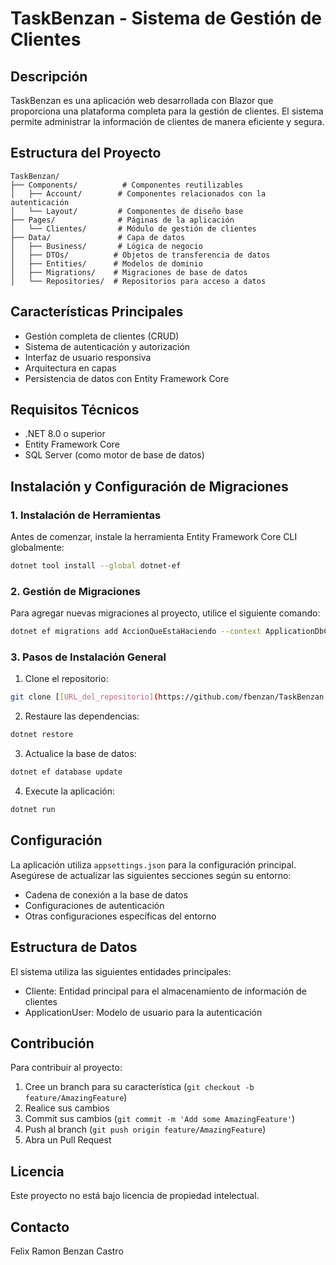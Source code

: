 # TaskBenzan - Sistema de Gestión de Clientes

## Descripción
TaskBenzan es una aplicación web desarrollada con Blazor que proporciona una plataforma completa para la gestión de clientes. El sistema permite administrar la información de clientes de manera eficiente y segura.

## Estructura del Proyecto
```
TaskBenzan/
├── Components/          # Componentes reutilizables
│   ├── Account/        # Componentes relacionados con la autenticación
│   └── Layout/         # Componentes de diseño base
├── Pages/              # Páginas de la aplicación
│   └── Clientes/       # Módulo de gestión de clientes
├── Data/               # Capa de datos
│   ├── Business/       # Lógica de negocio
│   ├── DTOs/          # Objetos de transferencia de datos
│   ├── Entities/      # Modelos de dominio
│   ├── Migrations/    # Migraciones de base de datos
│   └── Repositories/  # Repositorios para acceso a datos
```

## Características Principales
- Gestión completa de clientes (CRUD)
- Sistema de autenticación y autorización
- Interfaz de usuario responsiva
- Arquitectura en capas
- Persistencia de datos con Entity Framework Core

## Requisitos Técnicos
- .NET 8.0 o superior
- Entity Framework Core
- SQL Server (como motor de base de datos)

## Instalación y Configuración de Migraciones

### 1. Instalación de Herramientas
Antes de comenzar, instale la herramienta Entity Framework Core CLI globalmente:
```bash
dotnet tool install --global dotnet-ef
```

### 2. Gestión de Migraciones
Para agregar nuevas migraciones al proyecto, utilice el siguiente comando:
```bash
dotnet ef migrations add AccionQueEstaHaciendo --context ApplicationDbContext --output-dir Data/Migrations
```

### 3. Pasos de Instalación General
1. Clone el repositorio:
```bash
git clone [[URL_del_repositorio](https://github.com/fbenzan/TaskBenzan.git)]
```

2. Restaure las dependencias:
```bash
dotnet restore
```

3. Actualice la base de datos:
```bash
dotnet ef database update
```

4. Execute la aplicación:
```bash
dotnet run
```

## Configuración
La aplicación utiliza `appsettings.json` para la configuración principal. Asegúrese de actualizar las siguientes secciones según su entorno:
- Cadena de conexión a la base de datos
- Configuraciones de autenticación
- Otras configuraciones específicas del entorno

## Estructura de Datos
El sistema utiliza las siguientes entidades principales:
- Cliente: Entidad principal para el almacenamiento de información de clientes
- ApplicationUser: Modelo de usuario para la autenticación

## Contribución
Para contribuir al proyecto:
1. Cree un branch para su característica (`git checkout -b feature/AmazingFeature`)
2. Realice sus cambios
3. Commit sus cambios (`git commit -m 'Add some AmazingFeature'`)
4. Push al branch (`git push origin feature/AmazingFeature`)
5. Abra un Pull Request

## Licencia
Este proyecto no está bajo licencia de propiedad intelectual.

## Contacto
Felix Ramon Benzan Castro
